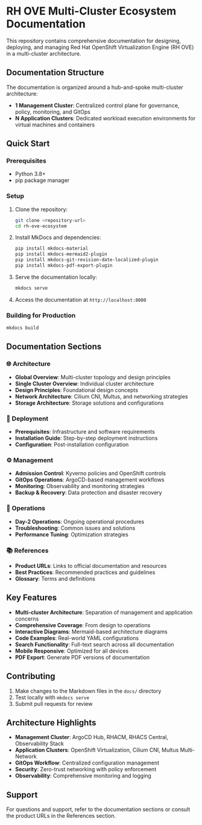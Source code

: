 # RH OVE Multi-Cluster Ecosystem Documentation

This repository contains comprehensive documentation for designing, deploying, and managing Red Hat OpenShift Virtualization Engine (RH OVE) in a multi-cluster architecture.

## Documentation Structure

The documentation is organized around a hub-and-spoke multi-cluster architecture:

- **1 Management Cluster**: Centralized control plane for governance, policy, monitoring, and GitOps
- **N Application Clusters**: Dedicated workload execution environments for virtual machines and containers

## Quick Start

### Prerequisites

- Python 3.8+
- pip package manager

### Setup

1. Clone the repository:
   ```bash
   git clone <repository-url>
   cd rh-ove-ecosystem
   ```

2. Install MkDocs and dependencies:
   ```bash
   pip install mkdocs-material
   pip install mkdocs-mermaid2-plugin
   pip install mkdocs-git-revision-date-localized-plugin
   pip install mkdocs-pdf-export-plugin
   ```

3. Serve the documentation locally:
   ```bash
   mkdocs serve
   ```

4. Access the documentation at `http://localhost:8000`

### Building for Production

```bash
mkdocs build
```

## Documentation Sections

### 🌐 Architecture
- **Global Overview**: Multi-cluster topology and design principles
- **Single Cluster Overview**: Individual cluster architecture
- **Design Principles**: Foundational design concepts
- **Network Architecture**: Cilium CNI, Multus, and networking strategies
- **Storage Architecture**: Storage solutions and configurations

### 🚀 Deployment
- **Prerequisites**: Infrastructure and software requirements
- **Installation Guide**: Step-by-step deployment instructions
- **Configuration**: Post-installation configuration

### ⚙️ Management
- **Admission Control**: Kyverno policies and OpenShift controls
- **GitOps Operations**: ArgoCD-based management workflows
- **Monitoring**: Observability and monitoring strategies
- **Backup & Recovery**: Data protection and disaster recovery

### 🔧 Operations
- **Day-2 Operations**: Ongoing operational procedures
- **Troubleshooting**: Common issues and solutions
- **Performance Tuning**: Optimization strategies

### 📚 References
- **Product URLs**: Links to official documentation and resources
- **Best Practices**: Recommended practices and guidelines
- **Glossary**: Terms and definitions

## Key Features

- **Multi-cluster Architecture**: Separation of management and application concerns
- **Comprehensive Coverage**: From design to operations
- **Interactive Diagrams**: Mermaid-based architecture diagrams
- **Code Examples**: Real-world YAML configurations
- **Search Functionality**: Full-text search across all documentation
- **Mobile Responsive**: Optimized for all devices
- **PDF Export**: Generate PDF versions of documentation

## Contributing

1. Make changes to the Markdown files in the `docs/` directory
2. Test locally with `mkdocs serve`
3. Submit pull requests for review

## Architecture Highlights

- **Management Cluster**: ArgoCD Hub, RHACM, RHACS Central, Observability Stack
- **Application Clusters**: OpenShift Virtualization, Cilium CNI, Multus Multi-Network
- **GitOps Workflow**: Centralized configuration management
- **Security**: Zero-trust networking with policy enforcement
- **Observability**: Comprehensive monitoring and logging

## Support

For questions and support, refer to the documentation sections or consult the product URLs in the References section.

